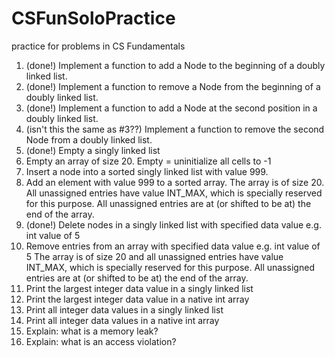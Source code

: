 # CSFunSoloPractice
practice for problems in CS Fundamentals

1. (done!) Implement a function to add a Node to the beginning of a doubly linked list.
2. (done!) Implement a function to remove a Node from the beginning of a doubly linked list.
3. (done!) Implement a function to add a Node at the second position in a doubly linked list.
4. (isn't this the same as #3??) Implement a function to remove the second Node from a doubly linked list.
5. (done!) Empty a singly linked list
6. Empty an array of size 20. Empty = uninitialize all cells to -1
7. Insert a node into a sorted singly linked list with value 999.
8. Add an element with value 999 to a sorted array. The array is of size 20. All unassigned entries have value INT_MAX, which is specially reserved for this purpose. All unassigned entries are at (or shifted to be at) the end of the array.
9. (done!) Delete nodes in a singly linked list with specified data value e.g. int value of 5
10. Remove entries from an array with specified data value e.g. int value of 5 The array is of size 20 and all unassigned entries have value INT_MAX, which is specially reserved for this purpose. All unassigned entries are at (or shifted to be at) the end of the array.
11. Print the largest integer data value in a singly linked list
12. Print the largest integer data value in a native int array
13. Print all integer data values in a singly linked list
14. Print all integer data values in a native int array
15. Explain: what is a memory leak?
16. Explain: what is an access violation?

